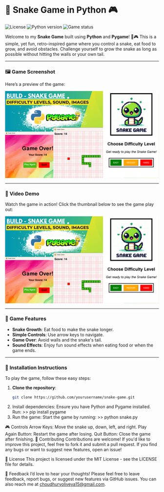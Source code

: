 # 🐍 Snake Game in Python 🎮

![License](https://img.shields.io/badge/license-MIT-green)
![Python version](https://img.shields.io/badge/python-3.8%2B-blue)
![Game status](https://img.shields.io/badge/game-status--active-brightgreen)

Welcome to my **Snake Game** built using **Python** and **Pygame**! 🐍🎮 This is a simple, yet fun, retro-inspired game where you control a snake, eat food to grow, and avoid obstacles. Challenge yourself to grow the snake as long as possible without hitting the walls or your own tail.

---

### 🖼️ **Game Screenshot**

Here’s a preview of the game:

![Snake Game](snake.png)

---

### 🎥 **Video Demo**

Watch the game in action! Click the thumbnail below to see the game play out:

[![Watch the Snake Game in Action](snake.png)](snakegame.mp4)

---

### 📜 **Game Features**
- **Snake Growth**: Eat food to make the snake longer.
- **Simple Controls**: Use arrow keys to navigate.
- **Game Over**: Avoid walls and the snake's tail.
- **Sound Effects**: Enjoy fun sound effects when eating food or when the game ends.

---

### 🚀 **Installation Instructions**

To play the game, follow these easy steps:

1. **Clone the repository**:
   ```bash
   git clone https://github.com/yourusername/snake-game.git
2. Install dependencies: Ensure you have Python and Pygame installed. Run: >> pip install pygame
3. Run the game: Start the game by running: >> python snake.py

🎮 Controls
Arrow Keys: Move the snake up, down, left, and right.
Play Again Button: Restart the game after losing.
Quit Button: Close the game after finishing.
🌟 Contributing
Contributions are welcome! If you'd like to improve this project, feel free to fork it and submit a pull request. If you find any bugs or want to suggest new features, open an issue!

📄 License
This project is licensed under the MIT License - see the LICENSE file for details.

💬 Feedback
I’d love to hear your thoughts! Please feel free to leave feedback, report bugs, or suggest new features via GitHub issues. You can also reach me at choudhuryoliveya15@gmail.com.



